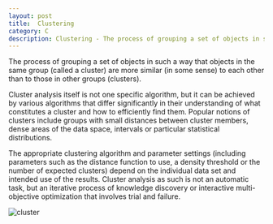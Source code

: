```yaml
---
layout: post
title:  Clustering
category: C
description: Clustering - The process of grouping a set of objects in such a way that objects in the same group are more similar to each other than to those in other groups.
---
```


The process of grouping a set of objects in such a way that objects in the same group (called a cluster) are more similar (in some sense) to each other than to those in other groups (clusters).

Cluster analysis itself is not one specific algorithm, but it can be achieved by various algorithms that differ significantly in their understanding of what constitutes a cluster and how to efficiently find them. Popular notions of clusters include groups with small distances between cluster members, dense areas of the data space, intervals or particular statistical distributions. 

The appropriate clustering algorithm and parameter settings (including parameters such as the distance function to use, a density threshold or the number of expected clusters) depend on the individual data set and intended use of the results. Cluster analysis as such is not an automatic task, but an iterative process of knowledge discovery or interactive multi-objective optimization that involves trial and failure. 

![cluster](https://upload.wikimedia.org/wikipedia/commons/thumb/2/28/DBSCAN-Gaussian-data.svg/434px-DBSCAN-Gaussian-data.svg.png)